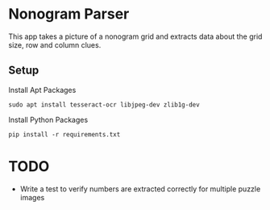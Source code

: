 # Nonogram Parser

This app takes a picture of a nonogram grid and extracts data about the grid size, row and column clues.

## Setup

Install Apt Packages

`sudo apt install tesseract-ocr libjpeg-dev zlib1g-dev`

Install Python Packages

`pip install -r requirements.txt`

# TODO

* Write a test to verify numbers are extracted correctly for multiple puzzle images
